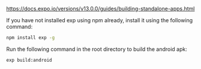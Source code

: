 https://docs.expo.io/versions/v13.0.0/guides/building-standalone-apps.html

If you have not installed exp using npm already, install it using the following command:

```bash
npm install exp -g
```

Run the following command in the root directory to build the android apk:

```bash
exp build:android
```
